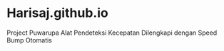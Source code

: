 # Harisaj.github.io
Project Puwarupa Alat Pendeteksi Kecepatan Dilengkapi dengan Speed Bump Otomatis
